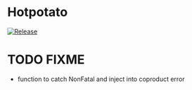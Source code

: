 # Hotpotato
[![Release](https://img.shields.io/nexus/r/com.github.jatcwang/hotpotato-core_2.13?server=https%3A%2F%2Foss.sonatype.org)](https://oss.sonatype.org/content/repositories/releases/com/github/jatcwang/hotpotato-core_2.13/)

# TODO FIXME

- function to catch NonFatal and inject into coproduct error
